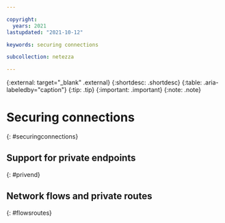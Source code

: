 ```yaml
---

copyright:
  years: 2021
lastupdated: "2021-10-12"

keywords: securing connections

subcollection: netezza

---
```


{:external: target="_blank" .external}
{:shortdesc: .shortdesc}
{:table: .aria-labeledby="caption"}
{:tip: .tip}
{:important: .important}
{:note: .note}

# Securing connections
{: #securingconnections}

## Support for private endpoints
{: #privend}

## Network flows and private routes
{: #flowsroutes}
